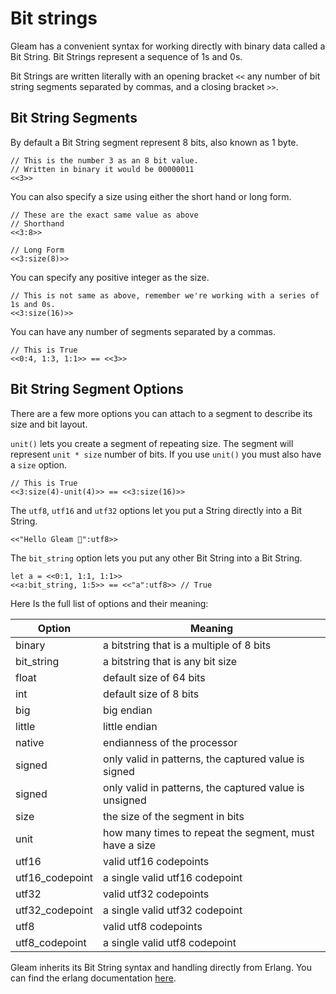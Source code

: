 # Bit strings

Gleam has a convenient syntax for working directly with binary data called a
Bit String. Bit Strings represent a sequence of 1s and 0s.

Bit Strings are written literally with an opening bracket `<<` any number of
bit string segments separated by commas, and a closing bracket `>>`.

## Bit String Segments

By default a Bit String segment represent 8 bits, also known as 1 byte.

```gleam
// This is the number 3 as an 8 bit value.
// Written in binary it would be 00000011
<<3>>
```

You can also specify a size using either the short hand or long form.

```gleam
// These are the exact same value as above
// Shorthand
<<3:8>>

// Long Form
<<3:size(8)>>
```

You can specify any positive integer as the size.

```gleam
// This is not same as above, remember we're working with a series of 1s and 0s.
<<3:size(16)>>
```

You can have any number of segments separated by a commas.

```gleam
// This is True
<<0:4, 1:3, 1:1>> == <<3>>
```

## Bit String Segment Options

There are a few more options you can attach to a segment to describe its size
and bit layout.

`unit()` lets you create a segment of repeating size. The segment will represent
`unit * size` number of bits. If you use `unit()` you must also have a `size` option.

```gleam
// This is True
<<3:size(4)-unit(4)>> == <<3:size(16)>>
```

The `utf8`, `utf16` and `utf32` options let you put a String directly into a Bit String.

```gleam
<<"Hello Gleam 💫":utf8>>
```

The `bit_string` option lets you put any other Bit String into a Bit String.

```gleam
let a = <<0:1, 1:1, 1:1>>
<<a:bit_string, 1:5>> == <<"a":utf8>> // True
```

Here Is the full list of options and their meaning:

| Option          | Meaning                                                |
| --------------- | ------------------------------------------------------ |
| binary          | a bitstring that is a multiple of 8 bits               |
| bit_string      | a bitstring that is any bit size                       |
| float           | default size of 64 bits                                |
| int             | default size of 8 bits                                 |
| big             | big endian                                             |
| little          | little endian                                          |
| native          | endianness of the processor                            |
| signed          | only valid in patterns, the captured value is signed   |
| signed          | only valid in patterns, the captured value is unsigned |
| size            | the size of the segment in bits                        |
| unit            | how many times to repeat the segment, must have a size |
| utf16           | valid utf16 codepoints                                 |
| utf16_codepoint | a single valid utf16 codepoint                         |
| utf32           | valid utf32 codepoints                                 |
| utf32_codepoint | a single valid utf32 codepoint                         |
| utf8            | valid utf8 codepoints                                  |
| utf8_codepoint  | a single valid utf8 codepoint                          |

Gleam inherits its Bit String syntax and handling directly from Erlang. You can
find the erlang documentation [here](https://erlang.org/doc/reference_manual/expressions.html#bit_syntax).

```

```
